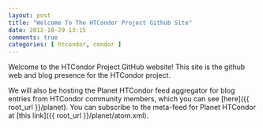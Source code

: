 ```yaml
---
layout: post
title: "Welcome To The HTCondor Project Github Site"
date: 2012-10-29 13:15
comments: true
categories: [ htcondor, condor ]
---
```

Welcome to the HTCondor Project GitHub website!  This site is the github web and blog presence for the HTCondor project.  

We will also be hosting the Planet HTCondor feed aggregator for blog entries from HTCondor community members, which you can see [here]({{ root_url }}/planet).  You can subscribe to the meta-feed for Planet HTCondor at [this link]({{ root_url }}/planet/atom.xml).
